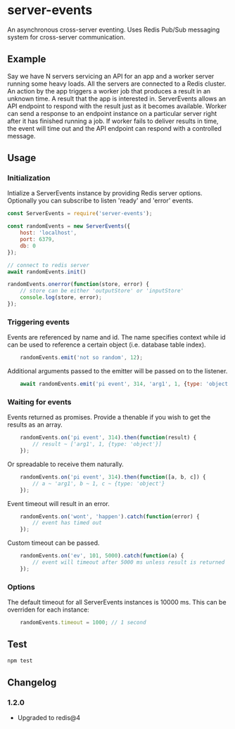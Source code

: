 
# server-events

An asynchronous cross-server eventing. Uses Redis Pub/Sub messaging system for cross-server communication.

## Example

Say we have N servers servicing an API for an app and a worker server running some heavy loads. All the servers are connected to a Redis cluster.
An action by the app triggers a worker job that produces a result in an unknown time. A result that the app is interested in.
ServerEvents allows an API endpoint to respond with the result just as it becomes available.
Worker can send a response to an endpoint instance on a particular server right after it has finished running a job.
If worker fails to deliver results in time, the event will time out and the API endpoint can respond with a controlled message.

## Usage

### Initialization
Intialize a ServerEvents instance by providing Redis server options. Optionally you can subscribe to listen 'ready' and 'error' events.
```js
const ServerEvents = require('server-events');

const randomEvents = new ServerEvents({
    host: 'localhost',
    port: 6379,
    db: 0
});

// connect to redis server
await randomEvents.init()

randomEvents.onerror(function(store, error) {
    // store can be either 'outputStore' or 'inputStore'
    console.log(store, error);
});
```

### Triggering events
Events are referenced by name and id. The name specifies context while id can be used to reference a certain object (i.e. database table index).
```js
    randomEvents.emit('not so random', 12);
```

Additional arguments passed to the emitter will be passed on to the listener.
```js
    await randomEvents.emit('pi event', 314, 'arg1', 1, {type: 'object'});
```

### Waiting for events
Events returned as promises. Provide a thenable if you wish to get the results as an array.
```js
    randomEvents.on('pi event', 314).then(function(result) {
        // result ~ ['arg1', 1, {type: 'object'}]
    });
```
Or spreadable to receive them naturally.
```js
    randomEvents.on('pi event', 314).then(function([a, b, c]) {
        // a ~ 'arg1', b ~ 1, c ~ {type: 'object'}
    });
```
Event timeout will result in an error.
```js
    randomEvents.on('wont', 'happen').catch(function(error) {
        // event has timed out
    });
```
Custom timeout can be passed.
```js
    randomEvents.on('ev', 101, 5000).catch(function(a) {
        // event will timeout after 5000 ms unless result is returned
    });
```

### Options

The default timeout for all ServerEvents instances is 10000 ms. This can be overriden for each instance:
```js
    randomEvents.timeout = 1000; // 1 second
```

## Test

```js
npm test
```


## Changelog

### 1.2.0

- Upgraded to redis@4
